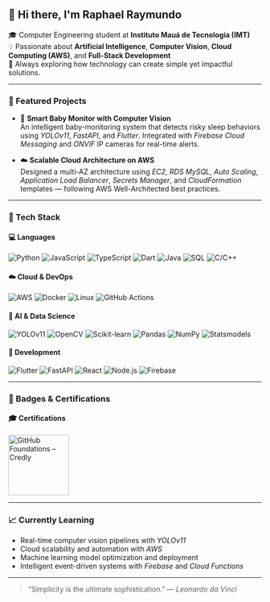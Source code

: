 ## 👋 Hi there, I'm Raphael Raymundo

🎓 Computer Engineering student at **Instituto Mauá de Tecnologia (IMT)**  
💡 Passionate about **Artificial Intelligence**, **Computer Vision**, **Cloud Computing (AWS)**, and **Full-Stack Development**  
🚀 Always exploring how technology can create simple yet impactful solutions.

---

### 🧠 Featured Projects

- 🍼 **Smart Baby Monitor with Computer Vision**  
  An intelligent baby-monitoring system that detects risky sleep behaviors using *YOLOv11*, *FastAPI*, and *Flutter*. Integrated with *Firebase Cloud Messaging* and *ONVIF* IP cameras for real-time alerts.

- ☁️ **Scalable Cloud Architecture on AWS**  
  Designed a multi-AZ architecture using *EC2*, *RDS MySQL*, *Auto Scaling*, *Application Load Balancer*, *Secrets Manager*, and *CloudFormation* templates — following AWS Well-Architected best practices.

---

### 🧰 Tech Stack

#### 💻 Languages
![Python](https://img.shields.io/badge/Python-3776AB?style=for-the-badge&logo=python&logoColor=white)
![JavaScript](https://img.shields.io/badge/JavaScript-F7DF1E?style=for-the-badge&logo=javascript&logoColor=black)
![TypeScript](https://img.shields.io/badge/TypeScript-3178C6?style=for-the-badge&logo=typescript&logoColor=white)
![Dart](https://img.shields.io/badge/Dart-0175C2?style=for-the-badge&logo=dart&logoColor=white)
![Java](https://img.shields.io/badge/Java-007396?style=for-the-badge&logo=openjdk&logoColor=white)
![SQL](https://img.shields.io/badge/SQL-336791?style=for-the-badge&logo=postgresql&logoColor=white)
![C/C++](https://img.shields.io/badge/C%2FC++-00599C?style=for-the-badge&logo=c&logoColor=white)

#### ☁️ Cloud & DevOps
![AWS](https://img.shields.io/badge/AWS-232F3E?style=for-the-badge&logo=amazonaws&logoColor=white)
![Docker](https://img.shields.io/badge/Docker-2496ED?style=for-the-badge&logo=docker&logoColor=white)
![Linux](https://img.shields.io/badge/Linux-FCC624?style=for-the-badge&logo=linux&logoColor=black)
![GitHub Actions](https://img.shields.io/badge/GitHub%20Actions-2088FF?style=for-the-badge&logo=githubactions&logoColor=white)

#### 🧠 AI & Data Science
![YOLOv11](https://img.shields.io/badge/YOLOv11-FF6F00?style=for-the-badge&logo=openai&logoColor=white)
![OpenCV](https://img.shields.io/badge/OpenCV-5C3EE8?style=for-the-badge&logo=opencv&logoColor=white)
![Scikit-learn](https://img.shields.io/badge/Scikit--learn-F7931E?style=for-the-badge&logo=scikitlearn&logoColor=white)
![Pandas](https://img.shields.io/badge/Pandas-150458?style=for-the-badge&logo=pandas&logoColor=white)
![NumPy](https://img.shields.io/badge/NumPy-013243?style=for-the-badge&logo=numpy&logoColor=white)
![Statsmodels](https://img.shields.io/badge/Statsmodels-4E9A06?style=for-the-badge&logo=python&logoColor=white)

#### 📱 Development
![Flutter](https://img.shields.io/badge/Flutter-02569B?style=for-the-badge&logo=flutter&logoColor=white)
![FastAPI](https://img.shields.io/badge/FastAPI-009688?style=for-the-badge&logo=fastapi&logoColor=white)
![React](https://img.shields.io/badge/React-20232A?style=for-the-badge&logo=react&logoColor=61DAFB)
![Node.js](https://img.shields.io/badge/Node.js-339933?style=for-the-badge&logo=nodedotjs&logoColor=white)
![Firebase](https://img.shields.io/badge/Firebase-FFCA28?style=for-the-badge&logo=firebase&logoColor=black)

---

### 🏅 Badges & Certifications

#### 🎓 Certifications
<p align="left">
  <a href="https://www.credly.com/badges/30234c43-ec6a-4205-823f-8c58094a55ca/public_url" target="_blank">
    <img src="https://images.credly.com/size/340x340/images/7b3f119b-ada8-4ff6-817a-f2a8bbb7fe97/blob" alt="GitHub Foundations – Credly" width="120">
  </a>
</p>

---

### 📈 Currently Learning

- Real-time computer vision pipelines with *YOLOv11*  
- Cloud scalability and automation with *AWS*  
- Machine learning model optimization and deployment  
- Intelligent event-driven systems with *Firebase* and *Cloud Functions*

---

> “Simplicity is the ultimate sophistication.” — *Leonardo da Vinci*
